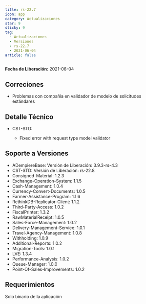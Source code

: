 ```yaml
---
title: rs-22.7
icon: app
category: Actualizaciones
star: 9
sticky: 9
tag:
  - Actualizaciones
  - Versiones
  - rs-22.7
  - 2021-06-04
article: false
---
```


**Fecha de Liberación:** 2021-06-04

## Correciones

- Problemas con compañía en validador de modelo de solicitudes estándares

## Detalle Técnico

- CST-STD:

    - Fixed error with request type model validator

## Soporte a Versiones

- ADempiereBase: Versión de Liberación: 3.9.3-rs-4.3
- CST-STD: Versión de Liberación: rs-22.8
- Consigned-Material: 1.2.3
- Exchange-Operation-System: 1.1.5
- Cash-Management: 1.0.4
- Currency-Convert-Documents: 1.0.5
- Farmer-Assistance-Program: 1.1.6
- RethinkDB-Replicator-Client: 1.1.2
- Third-Party-Access: 1.0.2
- FiscalPrinter: 1.3.2
- RawMaterialReceipt: 1.0.5
- Sales-Force-Management: 1.0.2
- Delivery-Management-Service: 1.0.1
- Travel-Agency-Management: 1.0.8
- Withholding: 1.0.9
- Additional-Reports: 1.0.2
- Migration-Tools: 1.0.1
- LVE: 1.3.4
- Performance-Analysis: 1.0.2
- Queue-Manager: 1.0.0
- Point-Of-Sales-Improvements: 1.0.2

## Requerimientos

Solo binario de la aplicación
